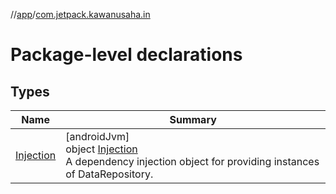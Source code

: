 //[app](../../index.md)/[com.jetpack.kawanusaha.in](index.md)

# Package-level declarations

## Types

| Name | Summary |
|---|---|
| [Injection](-injection/index.md) | [androidJvm]<br>object [Injection](-injection/index.md)<br>A dependency injection object for providing instances of DataRepository. |
